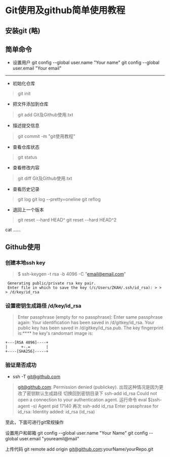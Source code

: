 # Git使用及github简单使用教程
## 安装git (略)

## 简单命令
* 设置用户
git config --global user.name "Your name"
git config --global user.email "Your email"

---

* 初始化仓库
> git init

* 把文件添加到仓库
> git add Git及Github使用.txt

* 描述提交信息
> git commit -m "git使用教程"

* 查看仓库状态
> git status

* 查看修改内容
> git diff Git及Github使用.txt

* 查看历史记录
> git log
> git log --pretty=oneline
> git reflog

* 退回上一个版本
> git reset --hard HEAD^
> git reset --hard HEAD^2

cat
......


## Github使用
 ### 创建本地ssh key
 > $ ssh-keygen -t rsa -b 4096 -C "email@email.com"
```
 Generating public/private rsa key pair.
 Enter file in which to save the key (/c/Users/ZKAH/.ssh/id_rsa): > > > /d/key/id_rsa
```
 ### 设置密钥生成路径 /d/key/id_rsa
 > Enter passphrase (empty for no passphrase):
 > Enter same passphrase again:
 > Your identification has been saved in /d/gitkey/id_rsa.
 > Your public key has been saved in /d/gitkey/id_rsa.pub.
 > The key fingerprint is:****
 > he key's randomart image is:
```
+---[RSA 4096]----+
|      +-.=       |
+----[SHA256]-----+
```
 ### 验证是否成功
* ssh -T git@github.com
 > git@github.com: Permission denied (publickey).
 > 出现这种情况是因为更改了密钥默认生成路径
 > 切换回到密钥目录下
 > ssh-add id_rsa
 > Could not open a connection to your authentication agent.
 > 运行命令 
 > eval $(ssh-agent -s)
 > Agent pid 17140
 > 再次 ssh-add id_rsa
 > Enter passphrase for id_rsa:
 > Identity added: id_rsa (id_rsa)

至此，下面可进行git常规操作
 

设置用户和邮箱
git config --global user.name "Your Name"
git config --global user.email "youreamil@mail"

上传代码
git remote add origin git@github.com:yourName/yourRepo.git




	
	
